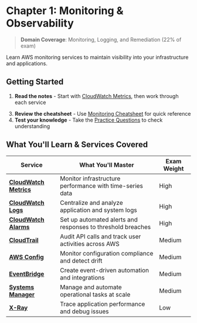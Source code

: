 # Chapter 1: Monitoring & Observability

> **Domain Coverage**: Monitoring, Logging, and Remediation (22% of exam)

Learn AWS monitoring services to maintain visibility into your infrastructure and applications.

## Getting Started

1. **Read the notes** - Start with [CloudWatch Metrics](notes/01-cloudwatch-metrics.md), then work through each service
<!-- 2. **Practice hands-on** - Complete the [labs](labs/) to reinforce concepts with real AWS resources -->
3. **Review the cheatsheet** - Use [Monitoring Cheatsheet](cheatsheets/monitoring_cheatsheet.md) for quick reference  
4. **Test your knowledge** - Take the [Practice Questions](exam_questions/) to check understanding

## What You'll Learn & Services Covered

| Service | What You'll Master | Exam Weight |
|---------|-------------------|-------------|
| **[CloudWatch Metrics](notes/01-cloudwatch-metrics.md)** | Monitor infrastructure performance with time-series data | High |
| **[CloudWatch Logs](notes/02-cloudwatch-logs.md)** | Centralize and analyze application and system logs | High |
| **[CloudWatch Alarms](notes/03-cloudwatch-alarms.md)** | Set up automated alerts and responses to threshold breaches | High |
| **[CloudTrail](notes/04-cloudtrail.md)** | Audit API calls and track user activities across AWS | Medium |
| **[AWS Config](notes/05-aws-config.md)** | Monitor configuration compliance and detect drift | Medium |
| **[EventBridge](notes/06-eventbridge.md)** | Create event-driven automation and integrations | Medium |
| **[Systems Manager](notes/07-systems-manager.md)** | Manage and automate operational tasks at scale | Medium |
| **[X-Ray](notes/08-x-ray.md)** | Trace application performance and debug issues | Low |
